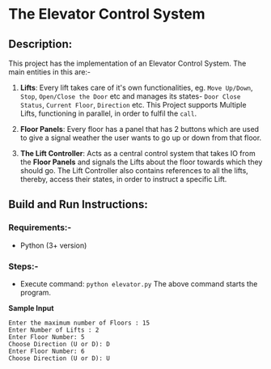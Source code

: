 # The Elevator Control System
## Description:
This project has the implementation of an Elevator Control System.
The main entities in this are:-
1. **Lifts**: Every lift takes care of it's own functionalities, eg. `Move Up/Down`, `Stop`, `Open/Close the Door` etc and manages its states- `Door Close Status`, `Current Floor`, `Direction` etc. This Project supports Multiple Lifts, functioning in parallel, in order to fulfil the `call`. 

2. **Floor Panels**: Every floor has a panel that has 2 buttons which are used to give a signal weather the user wants to go up or down from that floor.  

3. **The Lift Controller**: Acts as a central control system that takes IO from the **Floor Panels** and signals the Lifts about the floor towards which they should go. The Lift Controller also contains references to all the lifts, thereby, access their states, in order to instruct a specific Lift.

## Build and Run Instructions:
### Requirements:-
- Python (3+ version)

### Steps:-
- Execute command: `python elevator.py`
The above command starts the program.

**Sample Input**
```
Enter the maximum number of Floors : 15
Enter Number of Lifts : 2
Enter Floor Number: 5
Choose Direction (U or D): D
Enter Floor Number: 6
Choose Direction (U or D): U
```
